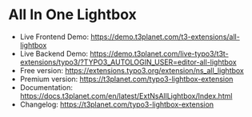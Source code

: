 # All In One Lightbox

- Live Frontend Demo: https://demo.t3planet.com/t3-extensions/all-lightbox
- Live Backend Demo: https://demo.t3planet.com/live-typo3/t3t-extensions/typo3/?TYPO3_AUTOLOGIN_USER=editor-all-lightbox
- Free version: https://extensions.typo3.org/extension/ns_all_lightbox
- Premium version: https://t3planet.com/typo3-lightbox-extension
- Documentation: https://docs.t3planet.com/en/latest/ExtNsAllLightbox/Index.html
- Changelog: https://t3planet.com/typo3-lightbox-extension
